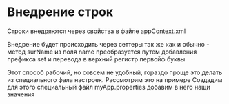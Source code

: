 # Внедрение строк

Строки внедряются через свойства в файле appContext.xml
<property name="surName" value="Family"></property>

Внедрение будет происходить через сеттеры так же как и обычно - метод surName из поля name 
преобразуется путем добавления префикса set и перевода в верхний регистр первойф буквы

Этот способ рабочий, но совсем не удобный, гораздо проще это делать из специального фала настроек.
Рассмотрим это на примере
Создадим для этого специальный файл myApp.properties
добавим в него нащи значения
